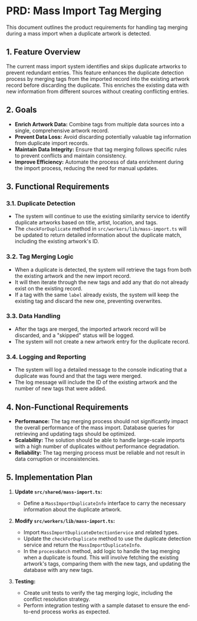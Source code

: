 # PRD: Mass Import Tag Merging

This document outlines the product requirements for handling tag merging during a mass import when a duplicate artwork is detected.

## 1. Feature Overview

The current mass import system identifies and skips duplicate artworks to prevent redundant entries. This feature enhances the duplicate detection process by merging tags from the imported record into the existing artwork record before discarding the duplicate. This enriches the existing data with new information from different sources without creating conflicting entries.

## 2. Goals

- **Enrich Artwork Data:** Combine tags from multiple data sources into a single, comprehensive artwork record.
- **Prevent Data Loss:** Avoid discarding potentially valuable tag information from duplicate import records.
- **Maintain Data Integrity:** Ensure that tag merging follows specific rules to prevent conflicts and maintain consistency.
- **Improve Efficiency:** Automate the process of data enrichment during the import process, reducing the need for manual updates.

## 3. Functional Requirements

### 3.1. Duplicate Detection

- The system will continue to use the existing similarity service to identify duplicate artworks based on title, artist, location, and tags.
- The `checkForDuplicate` method in `src/workers/lib/mass-import.ts` will be updated to return detailed information about the duplicate match, including the existing artwork's ID.

### 3.2. Tag Merging Logic

- When a duplicate is detected, the system will retrieve the tags from both the existing artwork and the new import record.
- It will then iterate through the new tags and add any that do not already exist on the existing record.
- If a tag with the same `label` already exists, the system will keep the existing tag and discard the new one, preventing overwrites.

### 3.3. Data Handling

- After the tags are merged, the imported artwork record will be discarded, and a "skipped" status will be logged.
- The system will not create a new artwork entry for the duplicate record.

### 3.4. Logging and Reporting

- The system will log a detailed message to the console indicating that a duplicate was found and that the tags were merged.
- The log message will include the ID of the existing artwork and the number of new tags that were added.

## 4. Non-Functional Requirements

- **Performance:** The tag merging process should not significantly impact the overall performance of the mass import. Database queries for retrieving and updating tags should be optimized.
- **Scalability:** The solution should be able to handle large-scale imports with a high number of duplicates without performance degradation.
- **Reliability:** The tag merging process must be reliable and not result in data corruption or inconsistencies.

## 5. Implementation Plan

1.  **Update `src/shared/mass-import.ts`:**
    - Define a `MassImportDuplicateInfo` interface to carry the necessary information about the duplicate artwork.

2.  **Modify `src/workers/lib/mass-import.ts`:**
    - Import `MassImportDuplicateDetectionService` and related types.
    - Update the `checkForDuplicate` method to use the duplicate detection service and return the `MassImportDuplicateInfo`.
    - In the `processBatch` method, add logic to handle the tag merging when a duplicate is found. This will involve fetching the existing artwork's tags, comparing them with the new tags, and updating the database with any new tags.

3.  **Testing:**
    - Create unit tests to verify the tag merging logic, including the conflict resolution strategy.
    - Perform integration testing with a sample dataset to ensure the end-to-end process works as expected.
